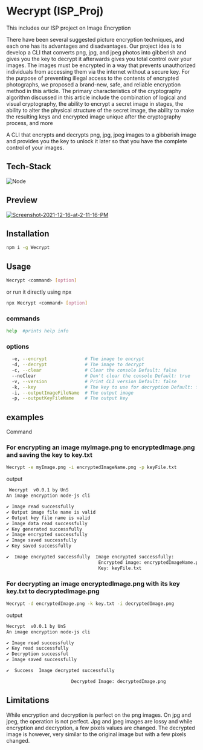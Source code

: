 # Wecrypt (ISP_Proj)

This includes our ISP project on Image Encryption

There have been several suggested picture encryption techniques, and each one has its advantages and disadvantages. Our project idea is to develop a CLI that converts png, jpg, and jpeg photos into gibberish and gives you the key to decrypt it afterwards gives you total control over your images. The images must be encrypted in a way that prevents unauthorized individuals from accessing them via the internet without a secure key. For the purpose of preventing illegal access to the contents of encrypted photographs, we proposed a brand-new, safe, and reliable encryption method in this article. The primary characteristics of the cryptography algorithm discussed in this article include the combination of logical and visual cryptography, the ability to encrypt a secret image in stages, the ability to alter the physical structure of the secret image, the ability to make the resulting keys and encrypted image unique after the cryptography process, and more

A CLI that encrypts and decrypts png, jpg, jpeg images to a gibberish image and provides you the key to unlock it later so that you have the complete control of your images.


## Tech-Stack

![Node](https://img.shields.io/badge/NodeJS-05122A?style=for-the-badge&logo=node.js)&nbsp;

## Preview

<a href="https://ibb.co/C0qF3fJ"><img src="https://i.ibb.co/5cdVgPY/Screenshot-2021-12-16-at-2-11-16-PM.png" alt="Screenshot-2021-12-16-at-2-11-16-PM" border="0"></a>

## Installation

```sh
npm i -g Wecrypt
```

## Usage

```sh
Wecrypt <command> [option]
```

or run it directly using npx

```sh
npx Wecrypt <command> [option]
```

### commands

```sh
help  #prints help info
```

### options

```sh
  -e, --encrypt              # The image to encrypt
  -d, --decrypt              # The image to decrypt
  -c, --clear                # Clear the console Default: false
  --noClear                  # Don't clear the console Default: true
  -v, --version              # Print CLI version Default: false
  -k, --key                  # The key to use for decryption Default: false
  -i, --outputImageFileName  # The output image
  -p, --outputKeyFileName    # The output key
```

## examples

Command

### For encrypting an image myImage.png to encryptedImage.png and saving the key to key.txt

```sh
Wecrypt -e myImage.png -i encryptedImageName.png -p keyFile.txt
```

output

```sh
 Wecrypt  v0.0.1 by UnS
An image encryption node-js cli

✔ Image read successfully
✔ Output image file name is valid
✔ Output key file name is valid
✔ Image data read successfully
✔ Key generated successfully
✔ Image encrypted successfully
✔ Image saved successfully
✔ Key saved successfully

✔  Image encrypted successfully  Image encrypted successfully:
                                  Encrypted image: encryptedImageName.png
                                  Key: keyFile.txt

```

### For decrypting an image encryptedImage.png with its key key.txt to decryptedImage.png

```sh
Wecrypt -d encryptedImage.png -k key.txt -i decryptedImage.png
```

output

```sh
Wecrypt  v0.0.1 by UnS
An image encryption node-js cli

✔ Image read successfully
✔ Key read successfully
✔ Decryption successful
✔ Image saved successfully

✔  Success  Image decrypted successfully

                        Decrypted Image: decryptedImage.png

```

## Limitations

While encryption and decryption is perfect on the png images. On jpg and jpeg, the operation is not perfect. Jpg and jpeg images are lossy and while encryption and decryption, a few pixels values are changed. The decrypted image is however, very similar to the original image but with a few pixels changed.
